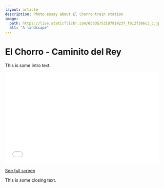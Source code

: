 ```yaml
---
layout: article
description: Photo essay about El Chorro train station
image:
  path: https://live.staticflickr.com/65535/53187914237_f912f386c1_c.jpg
  alt: "A landscape"
---
```

# El Chorro - Caminito del Rey

This is some intro text. 

<iframe width="100%" height="300px" frameborder="0" allowfullscreen allow="geolocation" src="//umap.openstreetmap.fr/en/map/everystationmalaga_943076?scaleControl=false&miniMap=false&scrollWheelZoom=false&zoomControl=true&editMode=disabled&moreControl=true&searchControl=null&tilelayersControl=null&embedControl=null&datalayersControl=true&onLoadPanel=none&captionBar=false&captionMenus=true&fullscreenControl=true&locateControl=null&measureControl=null&editinosmControl=null#18/36.90678/-4.75901"></iframe><p><a href="//umap.openstreetmap.fr/en/map/everystationmalaga_943076?scaleControl=false&miniMap=false&scrollWheelZoom=true&zoomControl=true&editMode=disabled&moreControl=true&searchControl=null&tilelayersControl=null&embedControl=null&datalayersControl=true&onLoadPanel=caption&captionBar=false&captionMenus=true&feature=El%20Chorro-Caminito%20del%20Rey&fullscreenControl=true&locateControl=null&measureControl=null&editinosmControl=null#18/36.90678/-4.75901">See full screen</a></p>

This is some closing text.



